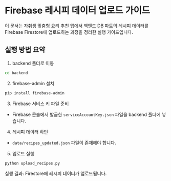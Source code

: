 
# Firebase 레시피 데이터 업로드 가이드

이 문서는 자취생 맞춤형 요리 추천 앱에서 백엔드 DB 파트의 레시피 데이터를 Firebase Firestore에 업로드하는 과정을 정리한 실행 가이드입니다.

## 실행 방법 요약

1. backend 폴더로 이동  
```bash
cd backend
```

2. firebase-admin 설치  
```bash
pip install firebase-admin
```

3. Firebase 서비스 키 파일 준비  
- Firebase 콘솔에서 발급한 `serviceAccountKey.json` 파일을 backend 폴더에 넣습니다.

4. 레시피 데이터 확인  
- `data/recipes_updated.json` 파일이 존재해야 합니다.

5. 업로드 실행  
```bash
python upload_recipes.py
```

실행 결과: Firestore에 레시피 데이터가 업로드됩니다.
